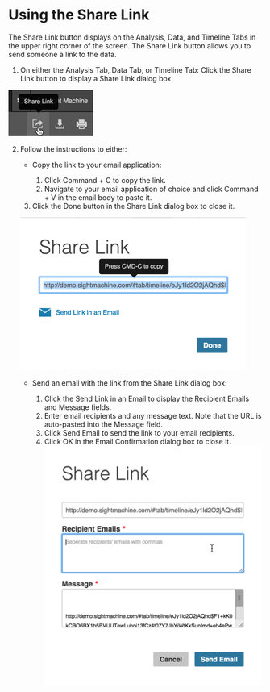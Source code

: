 # Using the Share Link
 The Share Link button displays on the Analysis, Data, and Timeline Tabs in the upper right corner of the screen. The Share Link button allows you to send someone a link to the data.
 
 1. On either the Analysis Tab, Data Tab, or Timeline Tab: Click the Share Link button to display a Share Link dialog box. 

  ![](ShareLink.png)

 2. Follow the instructions to either: 
    
    * Copy the link to your email application:
     
      1. Click Command + C to copy the link.
      2. Navigate to your email application of choice and click Command + V in the email body to paste it.
     3. Click the Done button in the Share Link dialog box to close it.
     
       ![](ShareLinkPopup.png)
     
    
     * Send an email with the link from the Share Link dialog box:
     
       1. Click the Send Link in an Email to display the Recipient Emails and Message fields.
       2. Enter email recipients and any message text. Note that the URL is auto-pasted into the Message field.  
       3. Click Send Email to send the link to your email recipients.
       4. Click OK in the Email Confirmation dialog box to close it.
       ![](ShareLinkEmail.png)
  
     
     
     
     
 